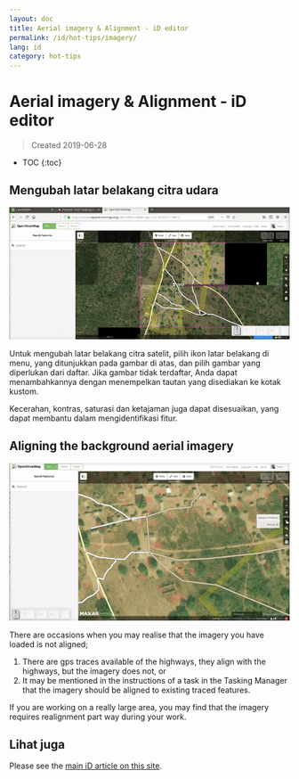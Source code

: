 ```yaml
---
layout: doc
title: Aerial imagery & Alignment - iD editor
permalink: /id/hot-tips/imagery/
lang: id
category: hot-tips
---
```


Aerial imagery & Alignment - iD editor
============

> Created 2019-06-28  

- TOC
{:toc}

Mengubah latar belakang citra udara
--------------

![aerial][]

Untuk mengubah latar belakang citra satelit, pilih ikon latar belakang di menu, yang ditunjukkan pada gambar di atas, dan pilih gambar yang diperlukan dari daftar. Jika gambar tidak terdaftar, Anda dapat menambahkannya dengan menempelkan tautan yang disediakan ke kotak kustom.

Kecerahan, kontras, saturasi dan ketajaman juga dapat disesuaikan, yang dapat membantu dalam mengidentifikasi fitur.

Aligning the background aerial imagery
--------------------------------------

![align][]

There are occasions when you may realise that the imagery you have loaded is not aligned;

1.  There are gps traces available of the highways, they align with the highways, but the imagery does not, or  
2.  It may be mentioned in the instructions of a task in the Tasking Manager that the imagery should be aligned to existing traced features.  


If you are working on a really large area, you may find that the imagery requires realignment part way during your work.  

Lihat juga
--------

Please see the [main iD article on this site](/en/beginner/id-editor/#configuring-the-background-layer).  

[aerial]: /images/hot-tips/aerial.gif "iD editor - changing the background imagery"
[align]:/images/hot-tips/align.gif "iD editor - aligning the imagery"
[keymon]:/images/hot-tips/keymon.png
[OSM-TM-video]: /images/hot-tips/OSM-TM-video.png "Humanitarian OpenStreetMap Team - Tasking Manager Tutorial Videos"
